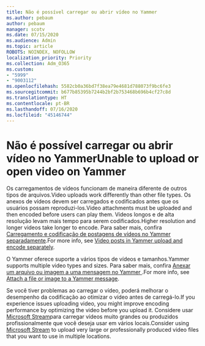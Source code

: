 ```yaml
---
title: Não é possível carregar ou abrir vídeo no Yammer
ms.author: pebaum
author: pebaum
manager: scotv
ms.date: 07/15/2020
ms.audience: Admin
ms.topic: article
ROBOTS: NOINDEX, NOFOLLOW
localization_priority: Priority
ms.collection: Adm_O365
ms.custom:
- "5999"
- "9003112"
ms.openlocfilehash: 5582cb0a36bd7f38ea79e4681d788073f9bc6fe3
ms.sourcegitcommit: b677b85395b7244b2bf2b753468b696b4cf27c8d
ms.translationtype: HT
ms.contentlocale: pt-BR
ms.lasthandoff: 07/16/2020
ms.locfileid: "45146744"
---
```

# <a name="unable-to-upload-or-open-video-on-yammer"></a><span data-ttu-id="91aff-102">Não é possível carregar ou abrir vídeo no Yammer</span><span class="sxs-lookup"><span data-stu-id="91aff-102">Unable to upload or open video on Yammer</span></span>

<span data-ttu-id="91aff-103">Os carregamentos de vídeos funcionam de maneira diferente de outros tipos de arquivos.</span><span class="sxs-lookup"><span data-stu-id="91aff-103">Video uploads work differently than other file types.</span></span> <span data-ttu-id="91aff-104">Os anexos de vídeos devem ser carregados e codificados antes que os usuários possam reproduzi-los.</span><span class="sxs-lookup"><span data-stu-id="91aff-104">Video attachments must be uploaded and then encoded before users can play them.</span></span> <span data-ttu-id="91aff-105">Vídeos longos e de alta resolução levam mais tempo para serem codificados.</span><span class="sxs-lookup"><span data-stu-id="91aff-105">Higher resolution and longer videos take longer to encode.</span></span> <span data-ttu-id="91aff-106">Para saber mais, confira [Carregamento e codificação de postagens de vídeos no Yammer separadamente](https://support.microsoft.com/office/video-posts-in-yammer-upload-and-encode-separately-5b3a348e-3a0a-4c4b-95b1-eabdf245ba25).</span><span class="sxs-lookup"><span data-stu-id="91aff-106">For more info, see [Video posts in Yammer upload and encode separately](https://support.microsoft.com/office/video-posts-in-yammer-upload-and-encode-separately-5b3a348e-3a0a-4c4b-95b1-eabdf245ba25).</span></span>   

<span data-ttu-id="91aff-107">O Yammer oferece suporte a vários tipos de vídeos e tamanhos.</span><span class="sxs-lookup"><span data-stu-id="91aff-107">Yammer supports multiple video types and sizes.</span></span> <span data-ttu-id="91aff-108">Para saber mais, confira [Anexar um arquivo ou imagem a uma mensagem no Yammer ](https://support.microsoft.com/office/attach-a-file-or-image-to-a-yammer-message-f576d4d1-ad66-4ce4-9c43-46cf75978dbf).</span><span class="sxs-lookup"><span data-stu-id="91aff-108">For more info, see [Attach a file or image to a Yammer message](https://support.microsoft.com/office/attach-a-file-or-image-to-a-yammer-message-f576d4d1-ad66-4ce4-9c43-46cf75978dbf).</span></span>   

<span data-ttu-id="91aff-109">Se você tiver problemas ao carregar o vídeo, poderá melhorar o desempenho da codificação ao otimizar o vídeo antes de carregá-lo.</span><span class="sxs-lookup"><span data-stu-id="91aff-109">If you experience issues uploading video, you might improve encoding performance by optimizing the video before you upload it.</span></span> <span data-ttu-id="91aff-110">Considere usar [Microsoft Stream](https://docs.microsoft.com/stream/overview)para carregar vídeos muito grandes ou produzidos profissionalmente que você deseja usar em vários locais.</span><span class="sxs-lookup"><span data-stu-id="91aff-110">Consider using [Microsoft Stream](https://docs.microsoft.com/stream/overview) to upload very large or professionally produced video files that you want to use in multiple locations.</span></span>